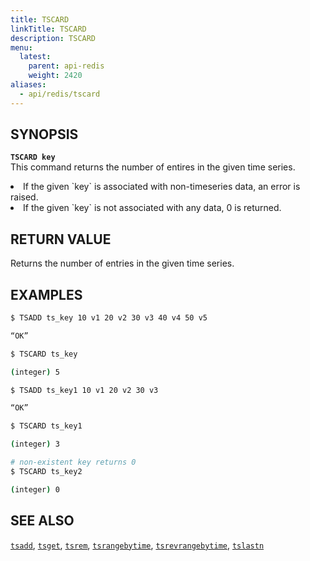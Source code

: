 ```yaml
---
title: TSCARD
linkTitle: TSCARD
description: TSCARD
menu:
  latest:
    parent: api-redis
    weight: 2420
aliases:
  - api/redis/tscard
---
```


## SYNOPSIS
<b>`TSCARD key`</b><br>
This command returns the number of entires in the given time series.

<li>If the given `key` is associated with non-timeseries data, an error is raised.</li>
<li>If the given `key` is not associated with any data, 0 is returned.</li>

## RETURN VALUE
Returns the number of entries in the given time series.

## EXAMPLES
```{.sh .copy .separator-dollar}
$ TSADD ts_key 10 v1 20 v2 30 v3 40 v4 50 v5
```
```sh
“OK”
```
```{.sh .copy .separator-dollar}
$ TSCARD ts_key
```
```sh
(integer) 5
```
```{.sh .copy .separator-dollar}
$ TSADD ts_key1 10 v1 20 v2 30 v3
```
```sh
“OK”
```
```{.sh .copy .separator-dollar}
$ TSCARD ts_key1
```
```sh
(integer) 3
```
```{.sh .copy .separator-dollar}
# non-existent key returns 0
$ TSCARD ts_key2
```
```sh
(integer) 0
```

## SEE ALSO
[`tsadd`](../tsadd/), [`tsget`](../tsget/), [`tsrem`](../tsrem/),
[`tsrangebytime`](../tsrangebytime), [`tsrevrangebytime`](../tsrevrangebytime),
[`tslastn`](../tslastn)
